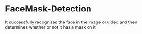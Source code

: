 # FaceMask-Detection
It successfully recognises the face in the image or video and then determines whether or not it has a mask on it
